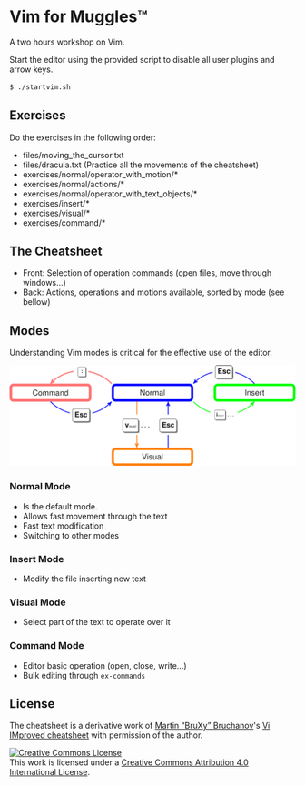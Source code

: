 # Vim for Muggles™

A two hours workshop on Vim.

Start the editor using the provided script to disable all user plugins
and arrow keys.

```bash
$ ./startvim.sh
```


## Exercises

Do the exercises in the following order:

  * files/moving_the_cursor.txt
  * files/dracula.txt  (Practice all the movements of the cheatsheet)
  * exercises/normal/operator_with_motion/\*
  * exercises/normal/actions/\*
  * exercises/normal/operator_with_text_objects/\*
  * exercises/insert/\*
  * exercises/visual/\*
  * exercises/command/\*

## The Cheatsheet

  * Front: Selection of operation commands (open files, move through
    windows...)
  * Back: Actions, operations and motions available, sorted by mode (see
    bellow)


## Modes

Understanding Vim modes is critical for the effective use of the editor. 

![](./modes.png)


### Normal Mode

  * Is the default mode.
  * Allows fast movement through the text
  * Fast text modification
  * Switching to other modes


### Insert Mode

  * Modify the file inserting new text


### Visual Mode

  * Select part of the text to operate over it


### Command Mode

  * Editor basic operation (open, close, write...)
  * Bulk editing through `ex-commands`


## License

The cheatsheet is a derivative work of [Martin “BruXy” Bruchanov](http://gnulinux.guru/?about)'s [Vi IMproved cheatsheet](http://gnulinux.guru/?ViM) with permission of the author.

<a rel="license" href="http://creativecommons.org/licenses/by/4.0/"><img alt="Creative Commons License" style="border-width:0" src="https://i.creativecommons.org/l/by/4.0/80x15.png" /></a><br />This work is licensed under a <a rel="license" href="http://creativecommons.org/licenses/by/4.0/">Creative Commons Attribution 4.0 International License</a>.
